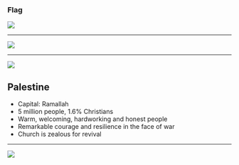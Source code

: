 ### Flag

![](https://upload.wikimedia.org/wikipedia/commons/0/00/Flag_of_Palestine.svg)

---

![](https://upload.wikimedia.org/wikipedia/commons/a/ad/State_of_Palestine_%28orthographic_projection%29.svg)

---

![](https://res.cloudinary.com/kiekies/image/upload/v1623092312/oivkowfmsue0dkfrlfb8.jpg)

## Palestine

- Capital: Ramallah
- 5 million people, 1.6% Christians
- Warm, welcoming, hardworking and honest people
- Remarkable courage and resilience in the face of war
- Church is zealous for revival

---

![](https://player.vimeo.com/video/81232380)
